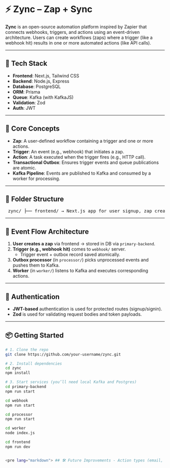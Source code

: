 # ⚡ Zync – Zap + Sync

**Zync** is an open-source automation platform inspired by Zapier that connects webhooks, triggers, and actions using an event-driven architecture. Users can create workflows (zaps) where a trigger (like a webhook hit) results in one or more automated actions (like API calls).

---

## 🚀 Tech Stack

- **Frontend**: Next.js, Tailwind CSS
- **Backend**: Node.js, Express
- **Database**: PostgreSQL
- **ORM**: Prisma
- **Queue**: Kafka (with KafkaJS)
- **Validation**: Zod
- **Auth**: JWT

---

## 🧠 Core Concepts

- **Zap**: A user-defined workflow containing a trigger and one or more actions.
- **Trigger**: An event (e.g., webhook) that initiates a zap.
- **Action**: A task executed when the trigger fires (e.g., HTTP call).
- **Transactional Outbox**: Ensures trigger events and queue publications are atomic.
- **Kafka Pipeline**: Events are published to Kafka and consumed by a worker for processing.

---

## 📁 Folder Structure

<pre> zync/ ├── frontend/ → Next.js app for user signup, zap creation, and dashboard ├── primary-backend/ → API server for handling zaps, triggers, actions, and auth ├── webhook/ → Webhook receiver that saves trigger events into DB using transactional outbox ├── processor/ → Kafka outbox processor that reads DB events and publishes to Kafka ├── worker/ → Kafka consumer that picks events and performs the corresponding actions └── README.md → You're here. </pre>


---

## 🔄 Event Flow Architecture

1. **User creates a zap** via frontend → stored in DB via `primary-backend`.
2. **Trigger (e.g., webhook hit)** comes to `webhook/` server.
   - Trigger event + outbox record saved atomically.
3. **Outbox processor** (in `processor/`) picks unprocessed events and pushes them to Kafka.
4. **Worker** (in `worker/`) listens to Kafka and executes corresponding actions.

---

## 🔐 Authentication

- **JWT-based** authentication is used for protected routes (signup/signin).
- **Zod** is used for validating request bodies and token payloads.

---
## 📦 Getting Started

```bash
# 1. Clone the repo
git clone https://github.com/your-username/zync.git

# 2. Install dependencies
cd zync
npm install

# 3. Start services (you’ll need local Kafka and Postgres)
cd primary-backend
npm run start

cd webhook
npm run start

cd processor
npm run start

cd worker
node index.js

cd frontend
npm run dev


<pre lang="markdown"> ## 🛠️ Future Improvements - Action types (email, DB, integrations) - Zap execution logs - Retry mechanism / DLQ - Drag-and-drop UI for zap builder --- ## 📜 License MIT – feel free to use and modify with credit. --- > Built with ⚡ by Dhirendra Vikram Singh </pre>